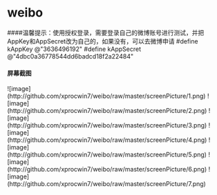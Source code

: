 # weibo
####温馨提示：使用授权登录，需要登录自己的微博账号进行测试，并把AppKey和AppSecret改为自己的，如果没有，可以去微博申请
    #define kAppKey @"3636496192"
    #define kAppSecret @"4dbc0a36778544dd6badcd18f2a22484"
  
<h4>屏幕截图</h4>
![image](http://github.com/xprocwin7/weibo/raw/master/screenPicture/1.png)
![image](http://github.com/xprocwin7/weibo/raw/master/screenPicture/2.png)
![image](http://github.com/xprocwin7/weibo/raw/master/screenPicture/3.png)
![image](http://github.com/xprocwin7/weibo/raw/master/screenPicture/4.png)
![image](http://github.com/xprocwin7/weibo/raw/master/screenPicture/5.png)
![image](http://github.com/xprocwin7/weibo/raw/master/screenPicture/6.png)
![image](http://github.com/xprocwin7/weibo/raw/master/screenPicture/7.png)
